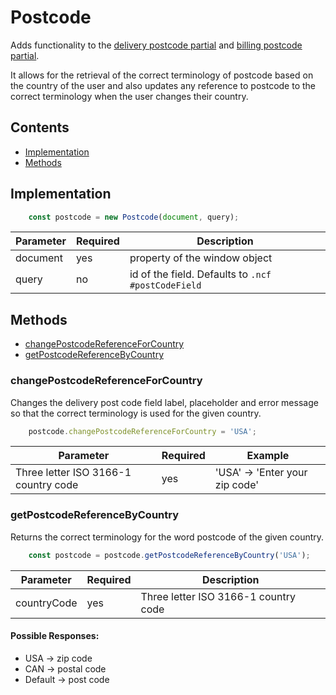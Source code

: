 # Postcode

Adds functionality to the [delivery postcode partial](../PARTIALS.md#delivery-postcode) and [billing postcode partial](../PARTIALS.md#billing-postcode).

It allows for the retrieval of the correct terminology of postcode based on the country of the user and also updates any reference to postcode to the correct terminology when the user changes their country.

## Contents

* [Implementation](#implementation)
* [Methods](#methods)


## Implementation

```javascript
	const postcode = new Postcode(document, query);
```

| Parameter | Required | Description                   |
| --------- | -------- | ----------------------------- |
| document  | yes      | property of the window object |
| query     | no       | id of the field. Defaults to `.ncf #postCodeField` |

## Methods

* [changePostcodeReferenceForCountry](#changePostcodeReferenceForCountry)
* [getPostcodeReferenceByCountry](#getPostcodeReferenceByCountry)

### changePostcodeReferenceForCountry

Changes the delivery post code field label, placeholder and error message so that the correct terminology is used for the given country.

```javascript
	postcode.changePostcodeReferenceForCountry = 'USA';
```

| Parameter | Required | Example                   |
| --------- | -------- | ----------------------------- |
| Three letter ISO 3166-1 country code | yes | 'USA' -> 'Enter your zip code' |

### getPostcodeReferenceByCountry

Returns the correct terminology for the word postcode of the given country.

```javascript
	const postcode = postcode.getPostcodeReferenceByCountry('USA');
```

| Parameter   | Required | Description |
| ----------- | -------- | ----------- |
| countryCode | yes      | Three letter ISO 3166-1 country code |

#### Possible Responses:

* USA -> zip code
* CAN -> postal code
* Default -> post code

